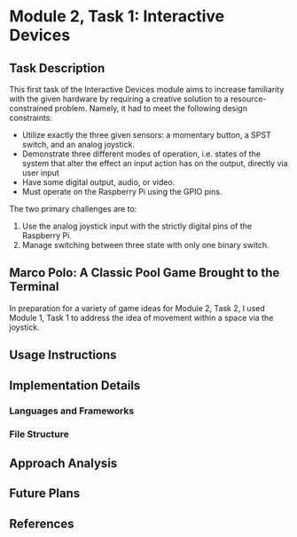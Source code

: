 # Module 2, Task 1: Interactive Devices

## Task Description
This first task of the Interactive Devices module aims to increase familiarity with the given hardware by requiring a creative solution to a resource-constrained problem. Namely, it had to meet the following design constraints:
- Utilize exactly the three given sensors: a momentary button, a SPST switch, and an analog joystick.
- Demonstrate three different modes of operation, i.e. states of the system that alter the effect an input action has on the output, directly via user input
- Have some digital output, audio, or video.
- Must operate on the Raspberry Pi using the GPIO pins.

The two primary challenges are to:
1. Use the analog joystick input with the strictly digital pins of the Raspberry Pi.
2. Manage switching between three state with only one binary switch.

## Marco Polo: A Classic Pool Game Brought to the Terminal
In preparation for a variety of game ideas for Module 2, Task 2, I used Module 1, Task 1 to address the idea of movement within a space via the joystick. 

## Usage Instructions

## Implementation Details

### Languages and Frameworks

### File Structure

## Approach Analysis

## Future Plans

## References
